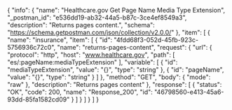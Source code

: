 {
  "info": {
    "name": "Healthcare.gov Get Page Name Media Type Extension",
    "_postman_id": "e536dd19-ab32-44a5-b87c-3ce4ef8549a3",
    "description": "Returns pages content.",
    "schema": "https://schema.getpostman.com/json/collection/v2.0.0/"
  },
  "item": [
    {
      "name": "insurance",
      "item": [
        {
          "id": "4fdd68f3-052d-45fb-923c-5756936c72c0",
          "name": "returns-pages-content",
          "request": {
            "url": {
              "protocol": "http",
              "host": "www.healthcare.gov",
              "path": [
                "es/:pageName:mediaTypeExtension"
              ],
              "variable": [
                {
                  "id": "mediaTypeExtension",
                  "value": "{}",
                  "type": "string"
                },
                {
                  "id": "pageName",
                  "value": "{}",
                  "type": "string"
                }
              ]
            },
            "method": "GET",
            "body": {
              "mode": "raw"
            },
            "description": "Returns pages content"
          },
          "response": [
            {
              "status": "OK",
              "code": 200,
              "name": "Response_200",
              "id": "46798560-e413-45a6-93dd-85fa1582cd09"
            }
          ]
        }
      ]
    }
  ]
}